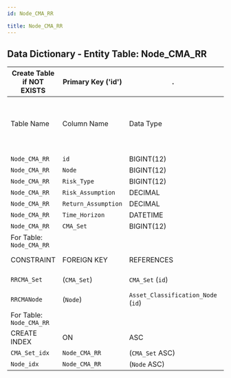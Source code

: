 ```yaml
---
id: Node_CMA_RR

title: Node_CMA_RR
---
```


## Data Dictionary - Entity Table: Node_CMA_RR



| Create Table if NOT EXISTS| Primary Key ('id')|.|ENGINE = InnoDB|.|
|---|---|---|---|---|
|Table Name |Column Name|Data Type|PK Primary Key, NN-Not Null, Null|.|
||
|`Node_CMA_RR`|`id`|BIGINT(12)|PK, NN|.|
|`Node_CMA_RR`|`Node`|BIGINT(12)|NULL|.|
|`Node_CMA_RR`|`Risk_Type`|BIGINT(12)|NULL|.|
|`Node_CMA_RR`|`Risk_Assumption`|DECIMAL|NULL|.|
|`Node_CMA_RR`|`Return_Assumption`|DECIMAL|NULL|.|
|`Node_CMA_RR`|`Time_Horizon`|DATETIME|NULL|.|
|`Node_CMA_RR`|`CMA_Set`|BIGINT(12)|NULL|.|
|For Table: `Node_CMA_RR`|
|CONSTRAINT|FOREIGN KEY|REFERENCES|ON DELETE|ON UPDATE|
|`RRCMA_Set`|(`CMA_Set`)|`CMA_Set` (`id`)| NO ACTION|NO ACTION|
|`RRCMANode`|(`Node`)|`Asset_Classification_Node` (`id`)| NO ACTION|NO ACTION|
|For Table: `Node_CMA_RR`|
|CREATE INDEX|ON|ASC|VISABLE|.|
|`CMA_Set_idx`|`Node_CMA_RR`|(`CMA_Set` ASC) | VISIBLE|.|
|`Node_idx`|`Node_CMA_RR`|(`Node` ASC) | VISIBLE|.|
	
